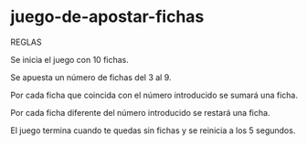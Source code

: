 # juego-de-apostar-fichas
REGLAS

Se inicia el juego con 10 fichas.

Se apuesta un número de fichas del 3 al 9.

Por cada ficha que coincida con el número introducido se sumará una ficha.

Por cada ficha diferente del número introducido se restará una ficha.

El juego termina cuando te quedas sin fichas y se reinicia a los 5 segundos.

